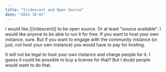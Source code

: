 ```yaml
---
title: "Iridescent and Open Source"
date: "2022-10-02"
---
```


I would like [[iridescent]] to be open source. Or at least "source available". I would like anyone to be able to run it for free. If you want to host your own instance, sure. But if you want to engage with the community instance (or just, not host your own instance) you would have to pay for hosting.

It will not be legal to host your own instance and charge people for it. I guess it could be possible to buy a license for that? But I doubt people would want to do that.
